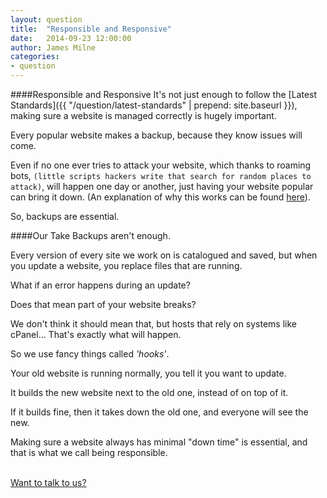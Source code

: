 ```yaml
---
layout: question
title:  "Responsible and Responsive"
date:   2014-09-23 12:00:00
author: James Milne
categories:
- question
---
```


####Responsible and Responsive
It's not just enough to follow the [Latest Standards]({{ "/question/latest-standards" | prepend: site.baseurl }}), making sure a website is managed correctly is hugely important.

Every popular website makes a backup, because they know issues will come.

Even if no one ever tries to attack your website, which thanks to roaming bots, ```(little scripts hackers write that search for random places to attack)```, will happen one day or another, just having your website popular can bring it down. (An explanation of why this works can be found [here](https://www.reddit.com/r/explainlikeimfive/comments/1wne3s/why_do_sites_break_due_to_the_reddit_hug_of_death/)).

So, backups are essential.

####Our Take
Backups aren't enough.

Every version of every site we work on is catalogued and saved, but when you update a website, you replace files that are running.

What if an error happens during an update?

Does that mean part of your website breaks?

We don't think it should mean that, but hosts that rely on systems like cPanel... That's exactly what will happen.

So we use fancy things called *'hooks'*.

Your old website is running normally, you tell it you want to update.

It builds the new website next to the old one, instead of on top of it.

If it builds fine, then it takes down the old one, and everyone will see the new.

Making sure a website always has minimal "down time" is essential, and that is what we call being responsible.

<p><br/><a href="{{ "/contact/" | prepend: site.baseurl }}" class="btn btn-theme">Want to talk to us?</a></p>

